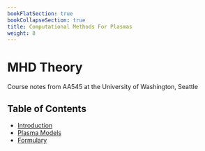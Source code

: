 ```yaml
---
bookFlatSection: true
bookCollapseSection: true
title: Computational Methods For Plasmas
weight: 8
---
```


# MHD Theory

Course notes from AA545 at the University of Washington, Seattle

## Table of Contents

  - [Introduction](01-syllabus.md)
  - [Plasma Models](02-plasma-models.md)
  - [Formulary](formulary.md)